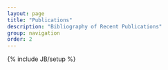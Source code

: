 ```yaml
---
layout: page
title: "Publications"
description: "Bibliography of Recent Publications"
group: navigation
order: 2
---
```

{% include JB/setup %}
